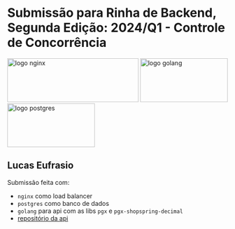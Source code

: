 # Submissão para Rinha de Backend, Segunda Edição: 2024/Q1 - Controle de Concorrência

<img src="https://upload.wikimedia.org/wikipedia/commons/c/c5/Nginx_logo.svg" alt="logo nginx" width="300" height="100">
<img src="https://upload.wikimedia.org/wikipedia/commons/0/05/Go_Logo_Blue.svg" alt="logo golang" width="200" height="100">
<img src="https://upload.wikimedia.org/wikipedia/commons/2/29/Postgresql_elephant.svg" alt="logo postgres" width="200" height="100">

## Lucas Eufrasio
Submissão feita com:
- `nginx` como load balancer
- `postgres` como banco de dados
- `golang` para api com as libs `pgx` e `pgx-shopspring-decimal`
- [repositório da api](https://github.com/lucaswilliameufrasio/backend-cockfighting-q1-2024)

